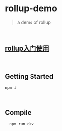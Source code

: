 # rollup-demo

> a demo of rollup


</br>


## **[rollup入门使用](https://www.jianshu.com/p/50c1c3bd3acc)**

</br>


## Getting Started
```
npm i
```

</br>


## Compile

```
  npm run dev
```
</br>
